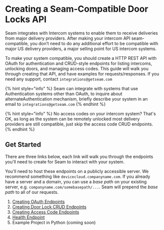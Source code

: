 # Creating a Seam-Compatible Door Locks API

Seam integrates with Intercom systems to enable them to receive deliveries from major delivery providers. After making your intercom API seam-compatible, you don’t need to do any additional effort to be compatible with major US delivery providers, a major selling point for US intercom systems.

To make your system compatible, you should create a HTTP REST API with OAuth for authentication and CRUD-style endpoints for listing intercoms, unlocking doors, and managing access codes. This guide will walk you through creating that API, and have examples for requests/responses. If you need any support, contact `integrations@getseam.com`

{% hint style="info" %}
Seam can integrate with systems that use Authentication systems other than OAuth, to inquire about alternateAuthentication mechanism, briefly describe your system in an email to `integrations@getseam.com`
{% endhint %}

{% hint style="info" %}
No access codes on your intercom system? That's OK, as long as the system can be remotely unlocked most delivery providers are still compatible, just skip the access code CRUD endpoints.
{% endhint %}

## Get Started

There are three links below, each link will walk you through the endpoints you'll need to create for Seam to interact with your system.

You'll need to host these endpoints on a publicly accessible server. We recommend something like `devicecloud.companyname.com`. If you already have a server and a domain, you can use a _base path_ on your existing server, e.g. `companyname.com/somebasepath/...`. Seam will prepend the _base path_ to all of our requests.

1. [Creating OAuth Endpoints](creating-oauth-endpoints.md)
2. [Creating Door Lock CRUD Endpoints](creating-door-lock-crud-endpoints.md)
3. [Creating Access Code Endpoints](creating-access-code-crud-endpoints.md)
4. [Health Endpoint](creating-the-health-endpoint.md)
5. Example Project in Python (coming soon)
